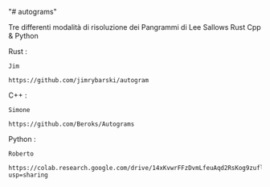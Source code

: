 "# autograms" 

Tre differenti modalità di risoluzione
dei Pangrammi di Lee Sallows
Rust Cpp & Python


Rust :

	Jim

	https://github.com/jimrybarski/autogram


C++ :

	Simone
	
	https://github.com/Beroks/Autograms

Python :

	Roberto
	
	https://colab.research.google.com/drive/14xKvwrFFzDvmLfeuAqd2RsKog9zuflzP?usp=sharing
	







